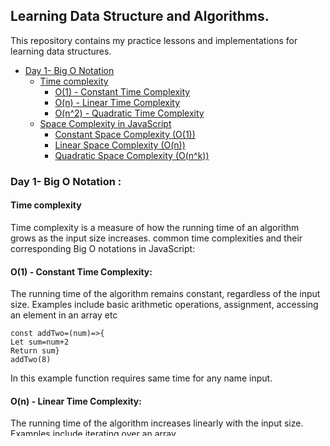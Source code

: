 ## Learning Data Structure and Algorithms.
This repository contains my practice lessons and implementations for learning data structures.

- [Day 1- Big O Notation](#day-1--big-o-notation)
  - [Time complexity](#time-complexity)
    - [O(1) - Constant Time Complexity](#o1---constant-time-complexity)
    - [O(n) - Linear Time Complexity](#on---linear-time-complexity)
    - [O(n^2) - Quadratic Time Complexity](#on2---quadratic-time-complexity)
  - [Space Complexity in JavaScript](#space-complexity-in-javascript)
    - [Constant Space Complexity (O(1))](#constant-space-complexity-o1)
    - [Linear Space Complexity (O(n))](#linear-space-complexity-on)
    - [Quadratic Space Complexity (O(n^k))](#quadratic--space-complexity-onk)


### Day 1- Big O Notation :
#### Time complexity 
Time complexity is a measure of how the running time of an algorithm grows as the input size increases.
common time complexities and their corresponding Big O notations in JavaScript:

#### O(1) - Constant Time Complexity:
 The running time of the algorithm remains constant, regardless of the input size. Examples include basic arithmetic operations, assignment, accessing an element in an array etc
 ``` 
const addTwo=(num)=>{
 Let sum=num+2
Return sum} 
addTwo(8)
 ```
In this example function requires same time for any name input. 

#### O(n) - Linear Time Complexity: 
The running time of the algorithm increases linearly with the input size. Examples include iterating over an array.
 ``` 
const myLoop=(arr){
for(let i=0;i<arr.length;i++){
console.log(arr[i])
}}
myLoop(["apple","orange",banana"])
```
In this example time required to run the " myLoop " function will increase when length of the array increases.
#### O(n^2) - Quadratic Time Complexity 
The running time of the algorithm increases quadratically with the input size. Examples include nested loops that iterate over a 2D array.

```

function concatenateStrings(arr) {
  let result = "";

  for (let i = 0; i < arr.length; i++) {
    for (let j = 0; j < arr.length; j++) {
      result += arr[i] + arr[j];
    }
  }

  return result;
}

const input = ["a", "b", "c"];
const concatenated = concatenateStrings(input);
console.log(`Concatenated String:`, concatenated);
```

### Space Complexity in JavaScript

In JavaScript, space complexity refers to the amount of memory or storage required by an algorithm or data structure during its execution. It is typically measured in terms of the amount of memory used by the algorithm or data structure to store and manipulate data, and it can vary depending on the specific implementation and the size of the input data.

common space complexity scenarios in JavaScript:

##### Constant Space Complexity (O(1)):
 An algorithm or data structure has a constant space complexity if the amount of memory used does not depend on the size of the input data. For example, simple arithmetic operations, variable declarations, and assignment statements in JavaScript generally have constant space complexity because they use a fixed amount of memory regardless of the size of the input.
Example:
```
function add(a, b) {
  return a + b;
}
```
No matter how large the input numbers a and b are, the amount of memory used by the add function remains constant
##### Linear Space Complexity (O(n)):
 An algorithm or data structure has a linear space complexity if the amount of memory used increases linearly with the size of the input data. 
```
function sumArray(arr) {
  let sum = 0;
  for (let i = 0; i < arr.length; i++) {
    sum += arr[i];
  }
  return sum;
}
```
In this example, if the input array arr has 5 elements, the function will use 5 units of memory to store the elements in the array, and the loop will iterate 5 times to calculate the sum. If the input array arr has 10 elements, the function will use 10 units of memory for the array elements, and the loop will iterate 10 times. 
##### Quadratic  Space Complexity (O(n^k)):
 An algorithm or data structure has a quadratic or polynomial space complexity if the amount of memory used increases with the size of the input data raised to some constant power. For example, nested arrays or matrices with n elements would have a quadratic or polynomial space complexity because the amount of memory used increases with the square or higher power of the number of elements in the data structure.
```
function generatePyramid(n) {
  const pyramid = [];
  for (let i = 0; i < n; i++) {
    pyramid[i] = [];
    for (let j = 0; j <= i; j++) {
      pyramid[i][j] = j + 1;
    }
  }
  return pyramid;
}

```

